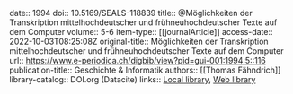date:: 1994
doi:: 10.5169/SEALS-118839
title:: @Möglichkeiten der Transkription mittelhochdeutscher und frühneuhochdeutscher Texte auf dem Computer
volume:: 5-6
item-type:: [[journalArticle]]
access-date:: 2022-10-03T08:25:08Z
original-title:: Möglichkeiten der Transkription mittelhochdeutscher und frühneuhochdeutscher Texte auf dem Computer
url:: https://www.e-periodica.ch/digbib/view?pid=gui-001:1994:5::116
publication-title:: Geschichte & Informatik
authors:: [[Thomas Fähndrich]]
library-catalog:: DOI.org (Datacite)
links:: [Local library](zotero://select/groups/2386895/items/HGBDAWYV), [Web library](https://www.zotero.org/groups/2386895/items/HGBDAWYV)
